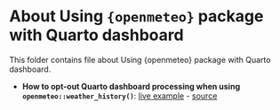 
# About Using `{openmeteo}` package with Quarto dashboard

This folder contains file about Using {openmeteo} package with Quarto dashboard. 

- **How to opt-out Quarto dashboard processing when using `openmeteo::weather_history()`**: [live example](https://arodionoff.quarto.pub/using-openmeteo-package-with-quarto-dashboard/) - [source](index.qmd)